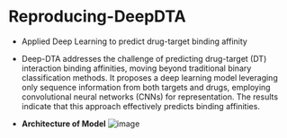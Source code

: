 # Reproducing-DeepDTA
* Applied Deep Learning to predict drug-target binding affinity
* Deep-DTA addresses the challenge of predicting drug-target (DT) interaction binding affinities, moving beyond traditional binary classification methods. It proposes a deep learning model leveraging only sequence information from both targets and drugs, employing convolutional neural networks (CNNs) for representation. The results indicate that this approach effectively predicts binding affinities.

* **Architecture of Model**
![image](https://github.com/user-attachments/assets/ee3177ee-c911-4a05-ac7e-86ee60a34c6c)
